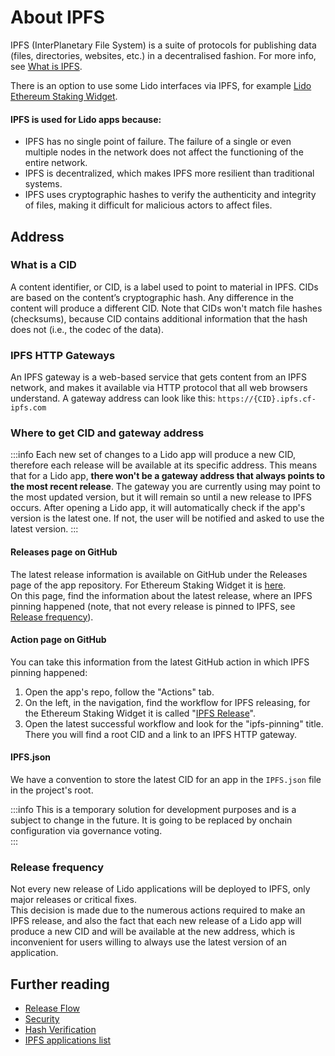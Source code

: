# About IPFS

IPFS (InterPlanetary File System) is a suite of protocols for publishing data (files, directories, websites, etc.) in a decentralised fashion.
For more info, see [What is IPFS](https://docs.ipfs.tech/concepts/what-is-ipfs/).

There is an option to use some Lido interfaces via IPFS, for example [Lido Ethereum Staking Widget](https://github.com/lidofinance/ethereum-staking-widget).

#### IPFS is used for Lido apps because:
- IPFS has no single point of failure. The failure of a single or even multiple nodes in the network does not affect the functioning of the entire network.
- IPFS is decentralized, which makes IPFS more resilient than traditional systems.
- IPFS uses cryptographic hashes to verify the authenticity and integrity of files, making it difficult for malicious actors to affect files.

## Address
### What is a CID
A content identifier, or CID, is a label used to point to material in IPFS. CIDs are based on the content’s cryptographic hash.
Any difference in the content will produce a different CID.
Note that CIDs won't match file hashes (checksums), because CID contains additional information that the hash does not (i.e., the codec of the data).

### IPFS HTTP Gateways
An IPFS gateway is a web-based service that gets content from an IPFS network, and makes it available via HTTP protocol 
that all web browsers understand. A gateway address can look like this: `https://{CID}.ipfs.cf-ipfs.com`

### Where to get CID and gateway address

:::info
Each new set of changes to a Lido app will produce a new CID, therefore each release will be available at its specific address.
This means that for a Lido app, **there won't be a gateway address that always points to the most recent release**.
The gateway you are currently using may point to the most updated version, but it will remain so until a new release to IPFS occurs.
After opening a Lido app, it will automatically check if the app's version is the latest one. If not, the user will be notified and asked to use the latest version.
:::

#### Releases page on GitHub
The latest release information is available on GitHub under the Releases page of the app repository.
For Ethereum Staking Widget it is [here](https://github.com/lidofinance/ethereum-staking-widget/releases).  
On this page, find the information about the latest release, where an IPFS pinning happened
(note, that not every release is pinned to IPFS, see [Release frequency](#release-frequency)).

#### Action page on GitHub
You can take this information from the latest GitHub action in which IPFS pinning happened:
1. Open the app's repo, follow the "Actions" tab.
2. On the left, in the navigation, find the workflow for IPFS releasing, for the Ethereum Staking Widget it is called "[IPFS Release](https://github.com/lidofinance/ethereum-staking-widget/actions/workflows/ci-ipfs.yml)".
3. Open the latest successful workflow and look for the "ipfs-pinning" title. There you will find a root CID and a link to an IPFS HTTP gateway.

#### IPFS.json
We have a convention to store the latest CID for an app in the `IPFS.json` file in the project's root.

:::info
This is a temporary solution for development purposes and is a subject to change in the future.
It is going to be replaced by onchain configuration via governance voting.  
:::

### Release frequency
Not every new release of Lido applications will be deployed to IPFS, only major releases or critical fixes.  
This decision is made due to the numerous actions required to make an IPFS release,
and also the fact that each new release of a Lido app will produce a new CID and will be available at the new address, 
which is inconvenient for users willing to always use the latest version of an application.

## Further reading
- [Release Flow](release-flow.md)
- [Security](security.md)
- [Hash Verification](hash-verification.md)
- [IPFS applications list](apps-list.md)

